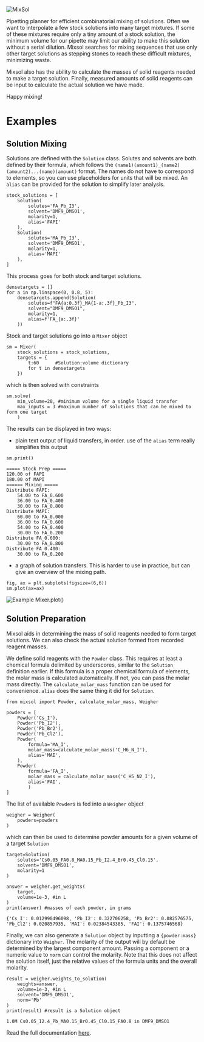 ![MixSol](/docs/1.svg)


Pipetting planner for efficient combinatorial mixing of solutions. Often we want to interpolate a few stock solutions into many target mixtures. If some of these mixtures require only a tiny amount of a stock solution, the minimum volume for our pipette may limit our ability to make this solution without a serial dilution. Mixsol searches for mixing sequences that use only other target solutions as stepping stones to reach these difficult mixtures, minimizing waste.

Mixsol also has the ability to calculate the masses of solid reagents needed to make a target solution. Finally, measured amounts of solid reagents can be input to calculate the actual solution we have made.

Happy mixing!

# Examples

## Solution Mixing
Solutions are defined with the `Solution` class. Solutes and solvents are both defined by their formula, which follows the `(name1)(amount1)_(name2)(amount2)...(name)(amount)` format. The names do not have to correspond to elements, so you can use placeholders for units that will be mixed. An `alias` can be provided for the solution to simplify later analysis.

```
stock_solutions = [
    Solution(
        solutes='FA_Pb_I3',
        solvent='DMF9_DMSO1',
        molarity=1,
        alias='FAPI'
    ),
    Solution(
        solutes='MA_Pb_I3',
        solvent='DMF9_DMSO1',
        molarity=1,
        alias='MAPI'
    ),
]
```

This process goes for both stock and target solutions. 

```
densetargets = []
for a in np.linspace(0, 0.8, 5):
    densetargets.append(Solution(
        solutes=f"FA{a:0.3f}_MA{1-a:.3f}_Pb_I3",
        solvent="DMF9_DMSO1",
        molarity=1,
        alias=f'FA_{a:.3f}'
    ))
```

Stock and target solutions go into a `Mixer` object

```
sm = Mixer(
    stock_solutions = stock_solutions,
    targets = {
        t:60      #Solution:volume dictionary
        for t in densetargets
    })
```
which is then solved with constraints
```
sm.solve(
    min_volume=20, #minimum volume for a single liquid transfer
    max_inputs = 3 #maximum number of solutions that can be mixed to form one target
    )
```

The results can be displayed in two ways:
- plain text output of liquid transfers, in order. use of the `alias` term really simplifies this output
```
sm.print()
```
```
===== Stock Prep =====
120.00 of FAPI
180.00 of MAPI
====== Mixing =====
Distribute FAPI:
	54.00 to FA_0.600
	36.00 to FA_0.400
	30.00 to FA_0.800
Distribute MAPI:
	60.00 to FA_0.000
	36.00 to FA_0.600
	54.00 to FA_0.400
	30.00 to FA_0.200
Distribute FA_0.600:
	30.00 to FA_0.800
Distribute FA_0.400:
	30.00 to FA_0.200
```

- a graph of solution transfers. This is harder to use in practice, but can give an overview of the mixing path.
```
fig, ax = plt.subplots(figsize=(6,6))
sm.plot(ax=ax)
```
![Example Mixer.plot()](/docs/example_graph.png)

## Solution Preparation
Mixsol aids in determining the mass of solid reagents needed to form target solutions. We can also check the actual solution formed from recorded reagent masses.

We define solid reagents with the `Powder` class. This requires at least a chemical formula delimited by underscores, similar to the `Solution` definition earlier. If this formula is a proper chemical formula of elements, the molar mass is calculated automatically. If not, you can pass the molar mass directly. The `calculate_molar_mass` function can be used for convenience. `alias` does the same thing it did for `Solution`.

```
from mixsol import Powder, calculate_molar_mass, Weigher

powders = [
    Powder('Cs_I'),
    Powder('Pb_I2'),
    Powder('Pb_Br2'),
    Powder('Pb_Cl2'),
    Powder(
        formula='MA_I',
        molar_mass=calculate_molar_mass('C_H6_N_I'),
        alias='MAI',
    ),
    Powder(
        formula='FA_I',
        molar_mass = calculate_molar_mass('C_H5_N2_I'),
        alias='FAI',
        )
]
```

The list of available `Powder`s is fed into a `Weigher` object

```
weigher = Weigher(
    powders=powders
)
```
which can then be used to determine powder amounts for a given volume of a target `Solution`

```
target=Solution(
    solutes='Cs0.05_FA0.8_MA0.15_Pb_I2.4_Br0.45_Cl0.15',
    solvent='DMF9_DMSO1',
    molarity=1
)

answer = weigher.get_weights(
    target,
    volume=1e-3, #in L
)
print(answer) #masses of each powder, in grams
```
```
{'Cs_I': 0.012990496098, 'Pb_I2': 0.322706258, 'Pb_Br2': 0.082576575, 'Pb_Cl2': 0.020857935, 'MAI': 0.02384543385, 'FAI': 0.1375746568}
```

Finally, we can also generate a `Solution` object by inputting a `{powder:mass}` dictionary into `Weigher`. The molarity of the output will by default be determined by the largest component amount. Passing a component or a numeric value to `norm` can control the molarity. Note that this does not affect the solution itself, just the relative values of the formula units and the overall molarity.

```
result = weigher.weights_to_solution(
    weights=answer,
    volume=1e-3, #in L
    solvent='DMF9_DMSO1',
    norm='Pb'
)
print(result) #result is a Solution object
```
```
1.0M Cs0.05_I2.4_Pb_MA0.15_Br0.45_Cl0.15_FA0.8 in DMF9_DMSO1
```


Read the full documentation [here](https://mixsol.readthedocs.io/en/latest/).